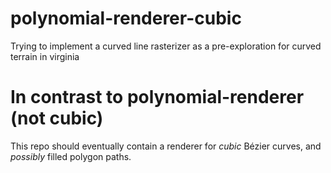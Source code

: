 # polynomial-renderer-cubic
Trying to implement a curved line rasterizer as a pre-exploration for curved terrain in virginia

# In contrast to polynomial-renderer (not cubic)
This repo should eventually contain a renderer for *cubic* Bézier curves, and *possibly* filled polygon paths.
